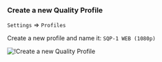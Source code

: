 ### Create a new Quality Profile

`Settings` => `Profiles`

Create a new profile and name it: `SQP-1 WEB (1080p)`

![!Create a new Quality Profile](/SQP/images/1-web-newqp.png)
